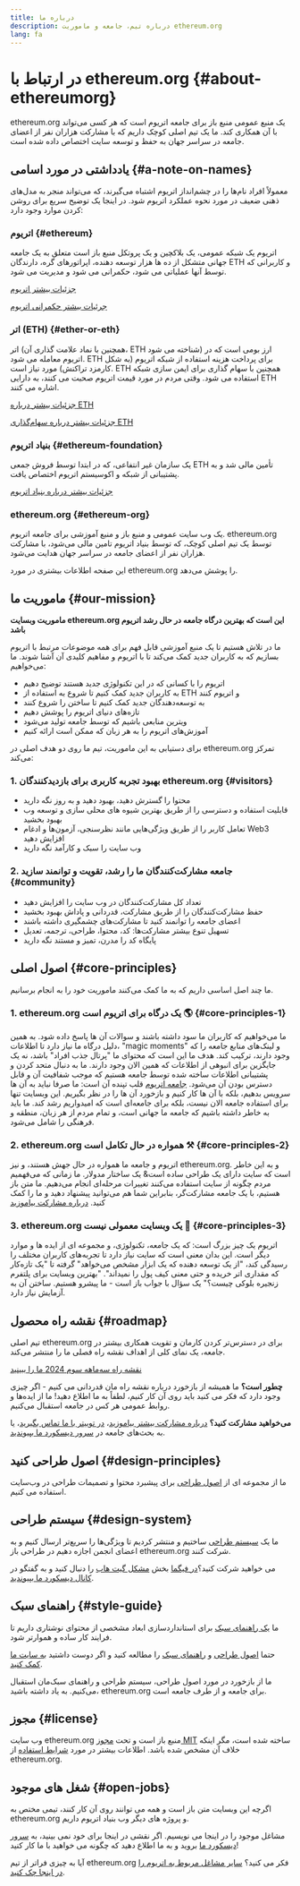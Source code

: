 ```yaml
---
title: درباره ما
description: درباره تیم، جامعه و ماموریت ethereum.org
lang: fa
---
```


# در ارتباط با ethereum.org {#about-ethereumorg}

ethereum.org یک منبع عمومی منبع باز برای جامعه اتریوم است که هر کسی می‌تواند با آن همکاری کند. ما یک تیم اصلی کوچک داریم که با مشارکت هزاران نفر از اعضای جامعه در سراسر جهان به حفظ و توسعه سایت اختصاص داده شده است.

## یادداشتی در مورد اسامی {#a-note-on-names}

معمولاً افراد نام‌ها را در چشم‌انداز اتریوم اشتباه می‌گیرند، که می‌تواند منجر به مدل‌های ذهنی ضعیف در مورد نحوه عملکرد اتریوم شود. در اینجا یک توضیح سریع برای روشن کردن موارد وجود دارد:

### اتریوم {#ethereum}

اتریوم یک شبکه عمومی، یک بلاکچین و یک پروتکل منبع باز است متعلق به یک جامعه جهانی متشکل از ده ها هزار توسعه دهنده، اپراتورهای گره، دارندگان ETH و کاربرانی که توسط آنها عملیاتی می شود، حکمرانی می شود و مدیریت می شود.

[جزئیات بیشتر اتریوم](/what-is-ethereum/)

[جرئیات بیشتر حکمرانی اتریوم](/governance/)

### اتر (ETH) {#ether-or-eth}

اتر (همچنین با نماد علامت گذاری آن، ETH شناخته می شود) ارز بومی است که در اتریوم معامله می شود. ETH برای پرداخت هزینه استفاده از شبکه اتریوم (به شکل کارمزد تراکنش) مورد نیاز است. ETH همچنین با سهام گذاری برای ایمن سازی شبکه  استفاده می شود. وقتی مردم در مورد قیمت اتریوم صحبت می کنند، به دارایی ETH اشاره می کنند.

[جزئیات بیشتر درباره ETH](/what-is-ether/)

[جزئیات بیشتر درباره سهام‌گذاری ETH](/staking/)

### بنیاد اتریوم {#ethereum-foundation}

یک سازمان غیر انتفاعی، که در ابتدا توسط فروش جمعی ETH تأمین مالی شد و به پشتیبانی از شبکه و اکوسیستم اتریوم اختصاص یافت.

[جزئیات بیشتر درباره بنیاد اتریوم](/foundation/)

### ethereum.org {#ethereum-org}

یک وب سایت عمومی و منبع باز و منبع آموزشی برای جامعه اتریوم. ethereum.org توسط یک تیم اصلی کوچک، که توسط بنیاد اتریوم تامین مالی می‌شود، با مشارکت هزاران نفر از اعضای جامعه در سراسر جهان هدایت می‌شود.

این صفحه اطلاعات بیشتری در مورد ethereum.org را پوشش می‌دهد.

## ماموریت ما {#our-mission}

**ماموریت وبسایت ethereum.org این است که بهترین درگاه جامعه در حال رشد اتریوم باشد**

ما در تلاش هستیم تا یک منبع آموزشی قابل فهم برای همه موضوعات مرتبط با اتریوم بسازیم که به کاربران جدید کمک می‌کند تا با اتریوم و مفاهیم کلیدی آن آشنا شوند. ما می‌خواهیم:

- اتریوم را با کسانی که در این تکنولوژی جدید هستند توضیح دهیم
- به کاربران جدید کمک کنیم تا شروع به استفاده از ETH و اتریوم کنند
- به توسعه‌دهندگان جدید کمک کنیم تا ساختن را شروع کنند
- تازه‌های دنیای اتریوم را پوشش دهیم
- ویترین منابعی باشیم که توسط جامعه تولید می‌شود
- آموزش‌های اتریوم را به هر زبان که ممکن است ارائه کنیم

برای دستیابی به این ماموریت، تیم ما روی دو هدف اصلی در ethereum.org تمرکز می‌کند:

### 1. بهبود تجربه کاربری برای بازدیدکنندگان ethereum.org {#visitors}

- محتوا را گسترش دهید، بهبود دهید و به روز نگه دارید
- قابلیت استفاده و دسترسی را از طریق بهترین شیوه های محلی سازی و توسعه وب بهبود بخشید
- تعامل کاربر را از طریق ویژگی‌هایی مانند نظرسنجی، آزمون‌ها و ادغام Web3 افزایش دهید
- وب سایت را سبک و کارآمد نگه دارید

### 2. جامعه مشارکت‌کنندگان ما را رشد، تقویت و توانمند سازید {#community}

- تعداد کل مشارکت‌کنندگان در وب سایت را افزایش دهید
- حفظ مشارکت‌کنندگان را از طریق مشارکت، قدردانی و پاداش بهبود بخشید
- اعضای جامعه را توانمند کنید تا مشارکت‌های چشمگیری داشته باشند
- تسهیل تنوع بیشتر مشارکت‌ها: کد، محتوا، طراحی، ترجمه، تعدیل
- پایگاه کد را مدرن، تمیز و مستند نگه دارید

## اصول اصلی {#core-principles}

ما چند اصل اساسی داریم که به ما کمک می‌کنند ماموریت خود را به انجام برسانیم.

### 1. ethereum.org یک درگاه برای اتریوم است 🌎 {#core-principles-1}

ما می‌خواهیم که کاربران ما سود داشته باشند و سوالات آن ها پاسخ داده شود. به همین دلیل درگاه ما نیاز دارد تا اطلاعات، "magic moments" و لینک‌های منابع جامعه را که وجود دارند، ترکیب کند. هدف ما این است که محتوای ما "پرتال جذب افراد" باشد، نه یک جایگزین برای انبوهی از اطلاعات که همین الان وجود دارند. ما به دنبال متحد کردن و پشتیبانی اطلاعات ساخته شده توسط جامعه هستیم که موجب شفافیت آن و قابل دسترس بودن آن می‌شود. [جامعه اتریوم](/community/) قلب تپنده آن است: ما صرفا نباید به آن ها سرویس بدهیم، بلکه با آن ها کار کنیم و بازخورد آن ها را در نظر بگیریم. این وبسایت تنها برای استفاده جامعه الان نیست، بلکه برای جامعه‌ای است که امیدواریم رشد کند. ما باید به خاطر داشته باشیم که جامعه ما جهانی است، و تمام مردم از هر زبان، منطقه و فرهنگی را شامل می‌شود.

### 2. ethereum.org همواره در حال تکامل است ⚒ {#core-principles-2}

اتریوم و جامعه ما همواره در حال جهش هستند، و نیز ethereum.org. و به این خاطر است که سایت دارای یک طراحی ساده است& یک ساختار مدولار. ما زمانی که می‌فهمیم مردم چگونه از سایت استفاده می‌کنند تغییرات مرحله‌ای انجام می‌دهیم. ما متن باز هستیم، با یک جامعه مشارکت‌گر، بنابراین شما هم می‌توانید پیشنهاد دهید و ما را کمک کنید. [درباره مشارکت بیاموزید](/contributing/)

### 3. ethereum.org یک وبسایت معمولی نیست 🦄 {#core-principles-3}

اتریوم یک چیز بزرگ است: که یک جامعه، تکنولوژی، و مجموعه ای از ایده ها و موارد دیگر است. این بدان معنی است که سایت نیاز دارد تا تجربه‌های کاربران مختلف را رسیدگی کند، "از یک توسعه دهنده که یک ابزار مشخص می‌خواهد" گرفته تا "یک تازه‌کار که مقداری اتر خریده و حتی معنی کیف پول را نمیداند". "بهترین وبسایت برای پلتفرم زنجیره بلوکی چیست؟" یک سؤال با جواب باز است - ما پیشرو هستیم. ساختن آن به آزمایش نیاز دارد.

## نقشه راه محصول {#roadmap}

تیم اصلی ethereum.org برای در دسترس‌تر کردن کارمان و تقویت همکاری بیشتر در جامعه، یک نمای کلی از اهداف نقشه راه فصلی ما را منتشر می‌کند.

[نقشه راه سه‌ماهه سوم 2024 ما را ببینید](https://github.com/ethereum/ethereum-org-website/issues/13399)

**چطور است؟** ما همیشه از بازخورد درباره نقشه راه مان قدردانی می کنیم - اگر چیزی وجود دارد که فکر می کنید باید روی آن کار کنیم، لطفاً به ما اطلاع دهید! ما از ایده‌ها و روابط عمومی هر کس در جامعه استقبال می‌کنیم.

**می‌خواهید مشارکت کنید؟** [درباره مشارکت بیشتر بیاموزید](/contributing/)، [در توییتر با ما تماس بگیرید](https://twitter.com/ethdotorg)، یا به بحث‌های جامعه در [سرور دیسکورد ما بپیوندید](https://discord.gg/ethereum-org).

## اصول طراحی کنید {#design-principles}

ما از مجموعه ای از [اصول طراحی](/contributing/design-principles/) برای پیشبرد محتوا و تصمیمات طراحی در وب‌سایت استفاده می کنیم.

## سیستم طراحی {#design-system}

ما یک [سیستم طراحی](https://www.figma.com/file/NrNxGjBL0Yl1PrNrOT8G2B/ethereum.org-Design-System?node-id=0%3A1&t=QBt9RkhpPqzE3Aa6-1) ساختیم و منتشر کردیم تا ویژگی‌ها را سریع‌تر ارسال کنیم و به اعضای انجمن اجازه دهیم در طراحی باز ethereum.org شرکت کنند.

می خواهید شرکت کنید؟[در فیگما](https://www.figma.com/file/NrNxGjBL0Yl1PrNrOT8G2B/ethereum.org-Design-System) بخش [مشکل گیت هاب](https://github.com/ethereum/ethereum-org-website/issues/6284) را دنبال کنید و به گفتگو در [ کانال دیسکورد ما بپیوندید](https://discord.gg/ethereum-org).

## راهنمای سبک {#style-guide}

ما [یک راهنمای سبک](/contributing/style-guide/) برای استانداردسازی ابعاد مشخصی از محتوای نوشتاری داریم تا فرایند کار ساده و هموارتر شود.

حتما [اصول طراحی](/contributing/design-principles/) و [راهنمای سبک](/contributing/style-guide/) را مطالعه کنید و اگر دوست داشتید [به سایت ما کمک کنید](/contributing/).

ما از بازخورد در مورد اصول طراحی، سیستم طراحی و راهنمای سبک‌مان استقبال می‌کنیم. به یاد داشته باشید، ethereum.org برای جامعه و از طرف جامعه است.

## مجوز {#license}

وب سایت ethereum.org منبع باز است و تحت [مجوز MIT](https://github.com/ethereum/ethereum-org-website/blob/dev/LICENSE) ساخته شده است، مگر اینکه خلاف آن مشخص شده باشد. اطلاعات بیشتر در مورد [شرایط استفاده](/terms-of-use/) از ethereum.org.

## شغل های موجود {#open-jobs}

اگرچه این وبسایت متن باز است و همه می توانند روی آن کار کنند، تیمی مختص به ethereum.org و پروژه های دیگر وب بنیاد اتریوم داریم.

مشاغل موجود را در اینجا می نویسیم. اگر نقشی در اینجا برای خود نمی بینید، به [سرور دیسکورد ما](https://discord.gg/ethereum-org) بروید و به ما اطلاع دهید که چگونه می خواهید با ما کار کنید!

آیا به چیزی فراتر از تیم ethereum.org فکر می کنید؟ [سایر مشاغل مربوط به اتریوم را در اینجا چک کنید](/community/get-involved/#ethereum-jobs/).
